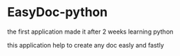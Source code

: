 # EasyDoc-python
the first application made it after 2 weeks learning python

this application help to create any doc easly and fastly 
